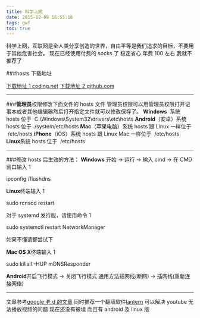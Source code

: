 ```yaml
---
title: 科学上网
date: 2015-12-09 16:55:16
tags: gwf
toc: true
---
```


科学上网，互联网是全人类分享创造的世界，自由平等是我们追求的目标，不要用于其他危害社会。
现在已经使用付费的 socks 了 稳定省心 年费 100 左右 我就不推荐了

###hosts 下载地址

[下载地址 1 coding.net](https://coding.net/u/scaffrey/p/hosts/git)
[下载地址 2 github.com](https://github.com/racaljk/hosts)

---

###**管理员**权限修改下面文件的 hosts 文件
管理员权限可以用管理员权限打开记事本或者其他编辑器然后打开指定文件就可以修改保存了。
**Windows**  系统 hosts 位于  C:\Windows\System32\drivers\etc\hosts
**Android**（安卓）系统 hosts 位于  /system/etc/hosts
**Mac**（苹果电脑）系统 hosts 跟 Linux 一样位于  /etc/hosts
**iPhone**（iOS）系统 hosts 跟 Linux Mac 一样位于  /etc/hosts
**Linux**系统 hosts 位于  /etc/hosts

---

###修改 hosts 后生效的方法：
**Windows**
开始 -> 运行 -> 输入 cmd -> 在 CMD 窗口输入
1

ipconfig /flushdns

**Linux**终端输入
1

sudo rcnscd restart

对于 systemd 发行版，请使用命令
1

sudo systemctl restart NetworkManager

如果不懂请都尝试下

**Mac OS X**终端输入
1

sudo killall -HUP mDNSResponder

**Android**开启飞行模式 -> 关闭飞行模式
通用方法拔网线(断网) -> 插网线(重新连接网络)

---

文章参考[google 老 d 的文章](http://laod.cn/tag/google-hosts)
同时推荐一个翻墙软件[lantern](https://www.getlantern.org/)
可以解决 youtube 无法播放视频的问题 现在还没有被墙 而且有 android 及 linux 版
